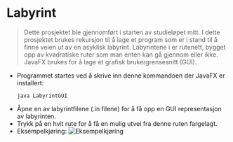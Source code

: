 # Labyrint
> Dette prosjektet ble gjennomført i starten av studieløpet mitt. I dette prosjektet brukes
> rekursjon til å lage et program som er i stand til å finne
> veien ut av en asyklisk labyrint. Labyrintene i er rutenett, bygget opp av kvadratiske
> ruter som man enten kan gå gjennom eller ikke.
> JavaFX brukes for å lage et grafisk brukergrensesnitt (GUI).

- Programmet startes ved å skrive inn denne kommandoen der JavaFX er installert:
  ```
  java LabyrintGUI
  ```
- Åpne en av labyrintfilene (.in filene) for å få opp en GUI representasjon av labyrinten.
- Trykk på en hvit rute for å få en mulig utvei fra denne ruten fargelagt.
- Eksempelkjøring:
  ![Eksempelkjøring](eksempelkjøring.PNG)
